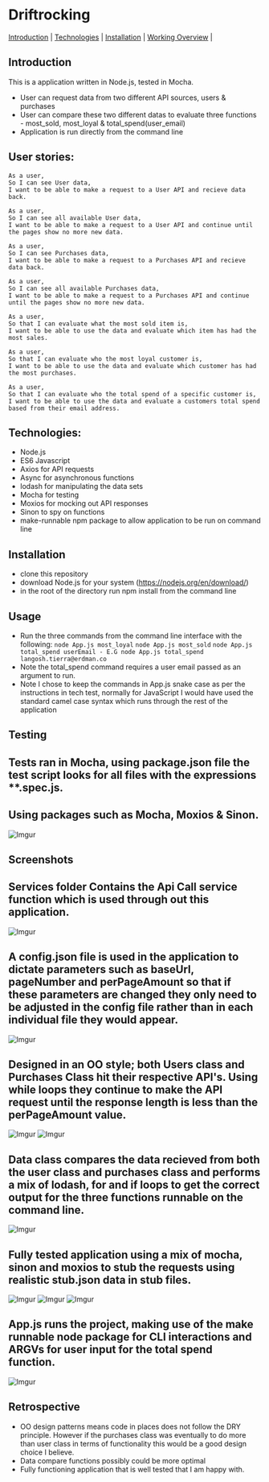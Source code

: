 # Driftrocking
[Introduction](#introduction) | [Technologies](#technologies) | [Installation](#installation) | [Working Overview](#screenshots) |

## Introduction
This is a application written in Node.js, tested in Mocha.
- User can request data from two different API sources, users & purchases
- User can compare these two different datas to evaluate three functions - most_sold, most_loyal & total_spend(user_email)
- Application is run directly from the command line

## User stories:

```
As a user,
So I can see User data,
I want to be able to make a request to a User API and recieve data back.

As a user,
So I can see all available User data,
I want to be able to make a request to a User API and continue until the pages show no more new data.

As a user,
So I can see Purchases data,
I want to be able to make a request to a Purchases API and recieve data back.

As a user,
So I can see all available Purchases data,
I want to be able to make a request to a Purchases API and continue until the pages show no more new data.

As a user,
So that I can evaluate what the most sold item is,
I want to be able to use the data and evaluate which item has had the most sales.

As a user,
So that I can evaluate who the most loyal customer is,
I want to be able to use the data and evaluate which customer has had the most purchases.

As a user,
So that I can evaluate who the total spend of a specific customer is,
I want to be able to use the data and evaluate a customers total spend based from their email address.

```

## Technologies:
- Node.js
- ES6 Javascript
- Axios for API requests
- Async for asynchronous functions
- lodash for manipulating the data sets
- Mocha for testing
- Moxios for mocking out API responses
- Sinon to spy on functions
- make-runnable npm package to allow application to be run on command line

## Installation

- clone this repository
- download Node.js for your system (https://nodejs.org/en/download/)
- in the root of the directory run npm install from the command line

## Usage

- Run the three commands from the command line interface with the following:
```node App.js most_loyal```
```node App.js most_sold```
```node App.js total_spend userEmail - E.G node App.js total_spend langosh.tierra@erdman.co```
- Note the total_spend command requires a user email passed as an argument to run.
- Note I chose to keep the commands in App.js snake case as per the instructions in tech test, normally for JavaScript I would have used the standard camel case syntax which runs through the rest of the application

## Testing
## Tests ran in Mocha, using package.json file the test script looks for all files with the expressions **.spec.js.
## Using packages such as Mocha, Moxios & Sinon.

![Imgur](https://imgur.com/ip2Z5El.png)

## Screenshots
## Services folder Contains the Api Call service function which is used through out this application.

![Imgur](https://imgur.com/HhK5VaH.png)

## A config.json file is used in the application to dictate parameters such as baseUrl, pageNumber and perPageAmount so that if these parameters are changed they only need to be adjusted in the config file rather than in each individual file they would appear.

![Imgur](https://imgur.com/oSJYlsY.png)

## Designed in an OO style; both Users class and Purchases Class hit their respective API's.  Using while loops they continue to make the API request until the response length is less than the perPageAmount value.

![Imgur](https://imgur.com/aGGHJz8.png)
![Imgur](https://imgur.com/uie5sIB.png)

## Data class compares the data recieved from both the user class and purchases class and performs a mix of lodash, for and if loops to get the correct output for the three functions runnable on the command line.

![Imgur](https://imgur.com/aCzhO0W.png)

## Fully tested application using a mix of mocha, sinon and moxios to stub the requests using realistic stub.json data in stub files.

![Imgur](https://imgur.com/MkU2iaE.png)
![Imgur](https://imgur.com/IRqjNcL.png)
![Imgur](https://imgur.com/P1PySsP.png)

## App.js runs the project, making use of the make runnable node package for CLI interactions and ARGVs for user input for the total spend function.

![Imgur](https://imgur.com/sV5XxLK.png)

## Retrospective

- OO design patterns means code in places does not follow the DRY principle.  However if the purchases class was eventually to do more than user class in terms of functionality this would be a good design choice I believe.
- Data compare functions possibly could be more optimal
- Fully functioning application that is well tested that I am happy with.
